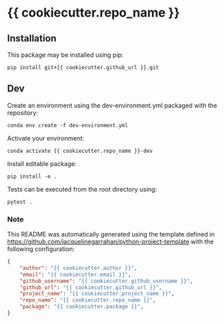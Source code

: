 # {{ cookiecutter.repo_name }}


## Installation

This package may be installed using pip:
```
pip install git+{{ cookiecutter.github_url }}.git
```


## Dev

Create an environment using the dev-environment.yml packaged with the repository:
```
conda env create -f dev-environment.yml
```
Activate your environment:
```
conda activate {{ cookiecutter.repo_name }}-dev
```

Install editable package:
```
pip install -e .
```

Tests can be executed from the root directory using:
```
pytest .
```

### Note
This README was automatically generated using the template defined in https://github.com/jacquelinegarrahan/python-project-template with the following configuration:

```json
{
    "author": "{{ cookiecutter.author }}",
    "email": "{{ cookiecutter.email }}",
    "github_username": "{{ cookiecutter.github_username }}",
    "github_url": "{{ cookiecutter.github_url }}",
    "project_name": "{{ cookiecutter.project_name }}", 
    "repo_name": "{{ cookiecutter.repo_name }}", 
    "package": "{{ cookiecutter.package }}",
}
```
